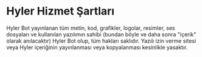 # Hyler Hizmet Şartları

Hyler Bot yayınlanan tüm metin, kod, grafikler, logolar, resimler, ses dosyaları ve kullanılan yazılımın sahibi (bundan böyle ve daha sonra "içerik" olarak anılacaktır) Hyler Bot olup, tüm hakları saklıdır. Yazılı izin verme sitesi veya Hyler içeriğinin yayınlanması veya kopyalanması kesinlikle yasaktır.
